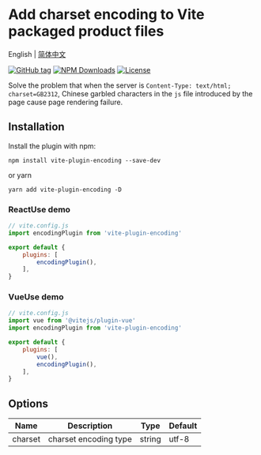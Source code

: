 # Add charset encoding to Vite packaged product files

English | [简体中文](README.zh-CN.md)

[![GitHub tag](https://img.shields.io/github/tag/Leslie-Luo/vite-plugin-encoding.svg)](https://github.com/Leslie-Luo/vite-plugin-encoding/releases)
[![NPM Downloads](https://img.shields.io/npm/dm/vite-plugin-encoding.svg?style=flat)](https://npmjs.org/package/vite-plugin-encoding)
[![License](https://img.shields.io/github/license/Leslie-Luo/vite-plugin-encoding)](https://github.com/Leslie-Luo/vite-plugin-encoding/blob/master/LICENSE)

Solve the problem that when the server is `Content-Type: text/html; charset=GB2312`, Chinese garbled characters in the `js` file introduced by the page cause page rendering failure.

## Installation

Install the plugin with npm:

```
npm install vite-plugin-encoding --save-dev
```

or yarn

```
yarn add vite-plugin-encoding -D
```

### ReactUse demo

```js
// vite.config.js
import encodingPlugin from 'vite-plugin-encoding'

export default {
    plugins: [
        encodingPlugin(),
    ],
}
```

### VueUse demo

```js
// vite.config.js
import vue from '@vitejs/plugin-vue'
import encodingPlugin from 'vite-plugin-encoding'

export default {
    plugins: [
        vue(),
        encodingPlugin(),
    ],
}
```

## Options

| Name    | Description           | Type   | Default |
| ------- | --------------------- | ------ | ------- |
| charset | charset encoding type | string | utf-8   |

